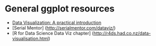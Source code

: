 # General ggplot resources

* [Data Visualization: A practical introduction](http://vissoc.co/)
* [Serial Mentor] (http://serialmentor.com/dataviz/)
* [R for Data Science Data Viz chapter] (http://r4ds.had.co.nz/data-visualisation.html)
